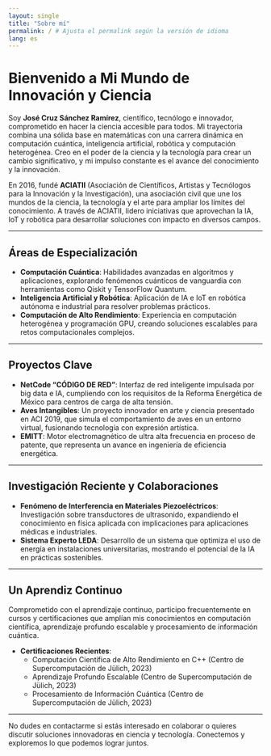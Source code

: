 ```yaml
---
layout: single
title: "Sobre mí"
permalink: / # Ajusta el permalink según la versión de idioma
lang: es
---
```


# Bienvenido a Mi Mundo de Innovación y Ciencia

Soy **José Cruz Sánchez Ramírez**, científico, tecnólogo e innovador, comprometido en hacer la ciencia accesible para todos. Mi trayectoria combina una sólida base en matemáticas con una carrera dinámica en computación cuántica, inteligencia artificial, robótica y computación heterogénea. Creo en el poder de la ciencia y la tecnología para crear un cambio significativo, y mi impulso constante es el avance del conocimiento y la innovación.

En 2016, fundé **ACIATII** (Asociación de Científicos, Artistas y Tecnólogos para la Innovación y la Investigación), una asociación civil que une los mundos de la ciencia, la tecnología y el arte para ampliar los límites del conocimiento. A través de ACIATII, lidero iniciativas que aprovechan la IA, IoT y robótica para desarrollar soluciones con impacto en diversos campos.

---

## **Áreas de Especialización**

- **Computación Cuántica**: Habilidades avanzadas en algoritmos y aplicaciones, explorando fenómenos cuánticos de vanguardia con herramientas como Qiskit y TensorFlow Quantum.
- **Inteligencia Artificial y Robótica**: Aplicación de IA e IoT en robótica autónoma e industrial para resolver problemas prácticos.
- **Computación de Alto Rendimiento**: Experiencia en computación heterogénea y programación GPU, creando soluciones escalables para retos computacionales complejos.

---

## **Proyectos Clave**

- **NetCode “CÓDIGO DE RED”**: Interfaz de red inteligente impulsada por big data e IA, cumpliendo con los requisitos de la Reforma Energética de México para centros de carga de alta tensión.
- **Aves Intangibles**: Un proyecto innovador en arte y ciencia presentado en ACI 2019, que simula el comportamiento de aves en un entorno virtual, fusionando tecnología con expresión artística.
- **EMITT**: Motor electromagnético de ultra alta frecuencia en proceso de patente, que representa un avance en ingeniería de eficiencia energética.

---

## **Investigación Reciente y Colaboraciones**

- **Fenómeno de Interferencia en Materiales Piezoeléctricos**: Investigación sobre transductores de ultrasonido, expandiendo el conocimiento en física aplicada con implicaciones para aplicaciones médicas e industriales.
- **Sistema Experto LEDA**: Desarrollo de un sistema que optimiza el uso de energía en instalaciones universitarias, mostrando el potencial de la IA en prácticas sostenibles.

---

## **Un Aprendiz Continuo**

Comprometido con el aprendizaje continuo, participo frecuentemente en cursos y certificaciones que amplían mis conocimientos en computación científica, aprendizaje profundo escalable y procesamiento de información cuántica.

- **Certificaciones Recientes**:
  - Computación Científica de Alto Rendimiento en C++ (Centro de Supercomputación de Jülich, 2023)
  - Aprendizaje Profundo Escalable (Centro de Supercomputación de Jülich, 2023)
  - Procesamiento de Información Cuántica (Centro de Supercomputación de Jülich, 2023)

---

No dudes en contactarme si estás interesado en colaborar o quieres discutir soluciones innovadoras en ciencia y tecnología. Conectemos y exploremos lo que podemos lograr juntos.
